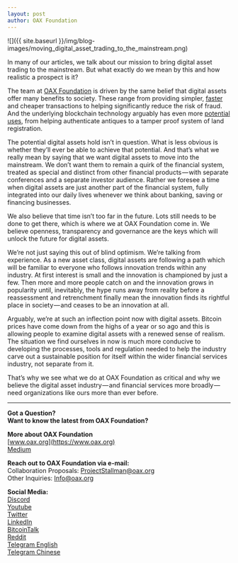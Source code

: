 ```yaml
---
layout: post
author: OAX Foundation
---
```

![]({{ site.baseurl }}/img/blog-images/moving_digital_asset_trading_to_the_mainstream.png)

In many of our articles, we talk about our mission to bring digital asset trading to the mainstream. But what exactly do we mean by this and how realistic a prospect is it?

The team at [OAX Foundation](https://www.oax.org/en) is driven by the same belief that digital assets offer many benefits to society. These range from providing simpler, [faster](https://medium.com/@OAX_Foundation/oax-reaches-major-technology-milestone-now-its-time-to-partner-up-20aaee18ddcd) and cheaper transactions to helping significantly reduce the risk of fraud. And the underlying blockchain technology arguably has even more [potential uses](https://medium.com/@OAX_Foundation/security-token-offerings-global-regulators-move-to-raise-investor-understanding-ff053dcd1e4f), from helping authenticate antiques to a tamper proof system of land registration.

The potential digital assets hold isn’t in question. What is less obvious is whether they’ll ever be able to achieve that potential. And that’s what we really mean by saying that we want digital assets to move into the mainstream. We don’t want them to remain a quirk of the financial system, treated as special and distinct from other financial products — with separate conferences and a separate investor audience. Rather we foresee a time when digital assets are just another part of the financial system, fully integrated into our daily lives whenever we think about banking, saving or financing businesses.

We also believe that time isn’t too far in the future. Lots still needs to be done to get there, which is where we at OAX Foundation come in. We believe openness, transparency and governance are the keys which will unlock the future for digital assets.

We’re not just saying this out of blind optimism. We’re talking from experience. As a new asset class, digital assets are following a path which will be familiar to everyone who follows innovation trends within any industry. At first interest is small and the innovation is championed by just a few. Then more and more people catch on and the innovation grows in popularity until, inevitably, the hype runs away from reality before a reassessment and retrenchment finally mean the innovation finds its rightful place in society — and ceases to be an innovation at all.

Arguably, we’re at such an inflection point now with digital assets. Bitcoin prices have come down from the highs of a year or so ago and this is allowing people to examine digital assets with a renewed sense of realism. The situation we find ourselves in now is much more conducive to developing the processes, tools and regulation needed to help the industry carve out a sustainable position for itself within the wider financial services industry, not separate from it.

That’s why we see what we do at OAX Foundation as critical and why we believe the digital asset industry — and financial services more broadly — need organizations like ours more than ever before.

---

**Got a Question?**  
**Want to know the latest from OAX Foundation?**  

**More about OAX Foundation**  
[www.oax.org](https://www.oax.org)  
[Medium](https://medium.com/@OAX_Foundation)  

**Reach out to OAX Foundation via e-mail:**  
Collaboration Proposals: [ProjectStallman@oax.org](mailto:ProjectStallman@oax.org)  
Other Inquiries: [Info@oax.org](mailto:Info@oax.org)  

**Social Media:**  
[Discord](https://discordapp.com/invite/ZH5YHkb)  
[Youtube](https://bit.ly/2Bvsk73)  
[Twitter](https://twitter.com/OAX_Foundation)  
[LinkedIn](https://www.linkedin.com/company/oax-foundation/)  
[BitcoinTalk](http://bitcointalk.org/index.php?topic=1943946)  
[Reddit](https://www.reddit.com/r/OpenANX/)  
[Telegram English](https://t.me/openanxteam)  
[Telegram Chinese](https://t.me/oax_cn)  